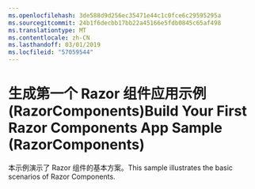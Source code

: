 ```yaml
---
ms.openlocfilehash: 3de588d9d256ec35471e44c1c0fce6c29595295a
ms.sourcegitcommit: 24b1f6decbb17bb22a45166e5fdb0845c65af498
ms.translationtype: MT
ms.contentlocale: zh-CN
ms.lasthandoff: 03/01/2019
ms.locfileid: "57059544"
---
```

# <a name="build-your-first-razor-components-app-sample-razorcomponents"></a><span data-ttu-id="7d12e-101">生成第一个 Razor 组件应用示例 (RazorComponents)</span><span class="sxs-lookup"><span data-stu-id="7d12e-101">Build Your First Razor Components App Sample (RazorComponents)</span></span>

<span data-ttu-id="7d12e-102">本示例演示了 Razor 组件的基本方案。</span><span class="sxs-lookup"><span data-stu-id="7d12e-102">This sample illustrates the basic scenarios of Razor Components.</span></span>
